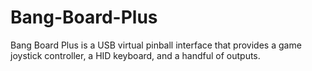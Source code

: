 # Bang-Board-Plus
Bang Board Plus is a USB virtual pinball interface that provides a game joystick controller, a HID keyboard, and a handful of outputs. 
